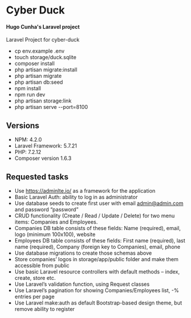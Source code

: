 # Cyber Duck
#### Hugo Cunha's Laravel project
Laravel Project for cyber-duck

- cp env.example .env
- touch storage/duck.sqlite
- composer install
- php artisan migrate:install
- php artisan migrate
- php artisan db:seed
- npm install
- npm run dev
- php artisan storage:link
- php artisan serve --port=8100

## Versions
- NPM: 4.2.0
- Laravel Framework: 5.7.21  
- PHP: 7.2.12
- Composer version 1.6.3


## Requested tasks

* Use https://adminlte.io/ as a framework for the application
* Basic Laravel Auth: ability to log in as administrator
* Use database seeds to create first user with email admin@admin.com and password “password”
* CRUD functionality (Create / Read / Update / Delete) for two menu items: Companies and Employees.
* Companies DB table consists of these fields: Name (required), email, logo (minimum 100x100), website
* Employees DB table consists of these fields: First name (required), last name (required), Company (foreign key to Companies), email, phone
* Use database migrations to create those schemas above
* Store companies’ logos in storage/app/public folder and make them accessible from public
* Use basic Laravel resource controllers with default methods – index, create, store etc.
* Use Laravel’s validation function, using Request classes
* Use Laravel’s pagination for showing Companies/Employees list, -% entries per page
* Use Laravel make:auth as default Bootstrap-based design theme, but remove ability to register